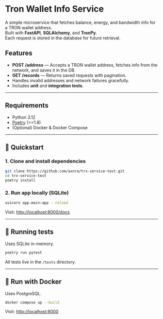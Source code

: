 # Tron Wallet Info Service

A simple microservice that fetches balance, energy, and bandwidth info for a TRON wallet address.  
Built with **FastAPI**, **SQLAlchemy**, and **TronPy**.  
Each request is stored in the database for future retrieval.

## Features

- **POST /address** — Accepts a TRON wallet address, fetches info from the network, and saves it in the DB.
- **GET /records** — Returns saved requests with pagination.
- Handles invalid addresses and network failures gracefully.
- Includes **unit** and **integration tests**.

---

## Requirements

- Python 3.12
- [Poetry](https://python-poetry.org/) (>=1.8)
- (Optional) Docker & Docker Compose

---

## 🚀 Quickstart

### 1. Clone and install dependencies

```bash
git clone https://github.com/axnra/trx-service-test.git
cd trx-service-test
poetry install
```

### 2. Run app locally (SQLite)

```bash
uvicorn app.main:app --reload
```

Visit: [http://localhost:8000/docs](http://localhost:8000/docs)

---

## 🧪 Running tests

Uses SQLite in-memory.

```bash
poetry run pytest
```

All tests live in the `/tests` directory.

---

## 🐳 Run with Docker

Uses PostgreSQL.

```bash
docker compose up --build
```

Visit: [http://localhost:8000](http://localhost:8000)
